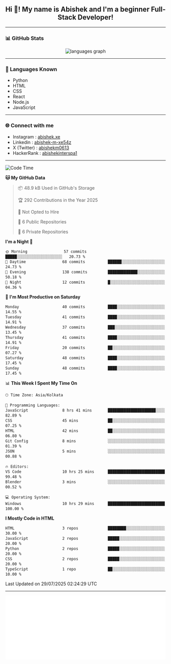 <h2 align="center">Hi 👋! My name is <b>Abishek</b> and I'm a beginner Full-Stack Developer!</h2>

---

### 📊 GitHub Stats

<div align="center">
  <img src="https://github-readme-stats.vercel.app/api/top-langs/?username=Abishek-Web-Co&theme=react&show_icons=true&hide_border=true&layout=compact" height="150" alt="languages graph" />
</div>

---

### 🧠 Languages Known

- Python  
- HTML  
- CSS  
- React  
- Node.js  
- JavaScript  

---


### 🌐 Connect with me

- Instagram   : [abishek.xe](https://www.instagram.com/abishek.xe/)
- Linkedin    : [abishek-m-xe54z](https://www.linkedin.com/in/abishek-m-xe54z/)
- X (Twitter) : [abishekm0613](https://x.com/abishekm0613)
- HackerRank  : [abishekinterspa1](https://www.hackerrank.com/profile/abishekinterspa1)

---

<!--START_SECTION:waka-->
![Code Time](http://img.shields.io/badge/Code%20Time-80%20hrs%2018%20mins-blue)

**🐱 My GitHub Data** 

> 📦 48.9 kB Used in GitHub's Storage 
 > 
> 🏆 292 Contributions in the Year 2025
 > 
> 🚫 Not Opted to Hire
 > 
> 📜 6 Public Repositories 
 > 
> 🔑 6 Private Repositories 
 > 
**I'm a Night 🦉** 

```text
🌞 Morning                57 commits          █████░░░░░░░░░░░░░░░░░░░░   20.73 % 
🌆 Daytime                68 commits          ██████░░░░░░░░░░░░░░░░░░░   24.73 % 
🌃 Evening                138 commits         █████████████░░░░░░░░░░░░   50.18 % 
🌙 Night                  12 commits          █░░░░░░░░░░░░░░░░░░░░░░░░   04.36 % 
```
📅 **I'm Most Productive on Saturday** 

```text
Monday                   40 commits          ████░░░░░░░░░░░░░░░░░░░░░   14.55 % 
Tuesday                  41 commits          ████░░░░░░░░░░░░░░░░░░░░░   14.91 % 
Wednesday                37 commits          ███░░░░░░░░░░░░░░░░░░░░░░   13.45 % 
Thursday                 41 commits          ████░░░░░░░░░░░░░░░░░░░░░   14.91 % 
Friday                   20 commits          ██░░░░░░░░░░░░░░░░░░░░░░░   07.27 % 
Saturday                 48 commits          ████░░░░░░░░░░░░░░░░░░░░░   17.45 % 
Sunday                   48 commits          ████░░░░░░░░░░░░░░░░░░░░░   17.45 % 
```


📊 **This Week I Spent My Time On** 

```text
🕑︎ Time Zone: Asia/Kolkata

💬 Programming Languages: 
JavaScript               8 hrs 41 mins       █████████████████████░░░░   82.89 % 
CSS                      45 mins             ██░░░░░░░░░░░░░░░░░░░░░░░   07.25 % 
HTML                     42 mins             ██░░░░░░░░░░░░░░░░░░░░░░░   06.80 % 
Git Config               8 mins              ░░░░░░░░░░░░░░░░░░░░░░░░░   01.39 % 
JSON                     5 mins              ░░░░░░░░░░░░░░░░░░░░░░░░░   00.88 % 

🔥 Editors: 
VS Code                  10 hrs 25 mins      █████████████████████████   99.48 % 
Blender                  3 mins              ░░░░░░░░░░░░░░░░░░░░░░░░░   00.52 % 

💻 Operating System: 
Windows                  10 hrs 29 mins      █████████████████████████   100.00 % 
```

**I Mostly Code in HTML** 

```text
HTML                     3 repos             ████████░░░░░░░░░░░░░░░░░   30.00 % 
JavaScript               2 repos             █████░░░░░░░░░░░░░░░░░░░░   20.00 % 
Python                   2 repos             █████░░░░░░░░░░░░░░░░░░░░   20.00 % 
CSS                      2 repos             █████░░░░░░░░░░░░░░░░░░░░   20.00 % 
TypeScript               1 repo              ██░░░░░░░░░░░░░░░░░░░░░░░   10.00 % 
```




 Last Updated on 29/07/2025 02:24:29 UTC
<!--END_SECTION:waka-->

---

<div align="center">
  <a href="https://abish-file.web.app/" target="_blank" rel="noopener noreferrer"><img height="200" src="pic.png" alt="Profile Picture" /></a>
</div>

